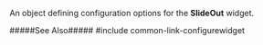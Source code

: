 
<!--shortDescription-->
An object defining configuration options for the **SlideOut** widget.
<!--/shortDescription-->

<!--fullDescription-->
#####See Also#####
#include common-link-configurewidget
<!--/fullDescription-->